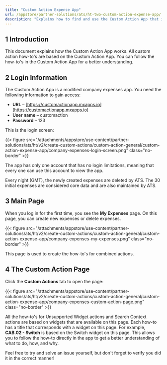 ```yaml
---
title: "Custom Action Expense App"
url: /appstore/partner-solutions/ats/ht-two-custom-action-expense-app/
description: "Explains how to find and use the Custom Action App that is used in the how-to's."
---
```


## 1 Introduction

This document explains how the Custom Action App works. All custom action how-to's are based on the Custom Action App. You can follow the how-to's in the Custom Action App for a better understanding.

## 2 Login Information

The Custom Action App is a modified company expenses app. You need the following information to gain access:

* **URL** – [https://customactionapp.mxapps.io](https://customactionapp.mxapps.io)
* **User name** – customaction
* **Password** – 123

This is the login screen:

{{< figure src="/attachments/appstore/use-content/partner-solutions/ats/ht/v2/create-custom-actions/custom-action-general/custom-action-expense-app/company-expenses-login-screen.png" class="no-border" >}}

The app has only one account that has no login limitations, meaning that every one can use this account to view the app.

Every night (GMT), the newly created expenses are deleted by ATS. The 30 initial expenses are considered core data and are also maintained by ATS.

## 3 Main Page

When you log in for the first time, you see the **My Expenses** page. On this page, you can create new expenses or delete expenses.

{{< figure src="/attachments/appstore/use-content/partner-solutions/ats/ht/v2/create-custom-actions/custom-action-general/custom-action-expense-app/company-expenses-my-expenses.png" class="no-border" >}}

This page is used to create the how-to's for combined actions.

## 4 The Custom Action Page

Click the **Custom Actions** tab to open the page:

{{< figure src="/attachments/appstore/use-content/partner-solutions/ats/ht/v2/create-custom-actions/custom-action-general/custom-action-expense-app/company-expenses-custom-action-page.png" class="no-border" >}}

All the how-to's for Unsupported Widget actions and Search Context actions are based on widgets that are available on this page. Each how-to has a title that corresponds with a widget on this page. For example, **CAB.02 - Switch** is based on the Switch widget on this page. This allows you to follow the how-to directly in the app to get a better understanding of what to do, how, and why.

Feel free to try and solve an issue yourself, but don't forget to verify you did it in the correct manner!
